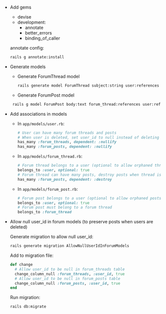 - Add gems

  - devise
  - development:
    - annotate
    - better_errors
    - binding_of_caller

  annotate config:

  ```bash
  rails g annotate:install
  ```

- Generate models

  - Generate ForumThread model

    ```bash
    rails generate model ForumThread subject:string user:references
    ```

  - Generate ForumPost model

  ```bash
   rails g model ForumPost body:text forum_thread:references user:references
  ```

- Add associations in models

  - In `app/models/user.rb`:
    ```ruby
    # User can have many forum threads and posts
    # When user is deleted, set user_id to null instead of deleting posts/threads
    has_many :forum_threads, dependent: :nullify
    has_many :forum_posts, dependent: :nullify
    ```
  - In `app/models/forum_thread.rb`:
    ```ruby
    # Forum thread belongs to a user (optional to allow orphaned threads)
    belongs_to :user, optional: true
    # Forum thread can have many posts, destroy posts when thread is deleted
    has_many :forum_posts, dependent: :destroy
    ```
  - In `app/models/forum_post.rb`:
    ```ruby
    # Forum post belongs to a user (optional to allow orphaned posts)
    belongs_to :user, optional: true
    # Forum post must belong to a forum thread
    belongs_to :forum_thread
    ```

- Allow null user_id in forum models (to preserve posts when users are deleted)

  Generate migration to allow null user_id:

  ```bash
  rails generate migration AllowNullUserIdInForumModels
  ```

  Add to migration file:

  ```ruby
  def change
    # Allow user_id to be null in forum_threads table
    change_column_null :forum_threads, :user_id, true
    # Allow user_id to be null in forum_posts table
    change_column_null :forum_posts, :user_id, true
  end
  ```

  Run migration:

  ```bash
  rails db:migrate
  ```
